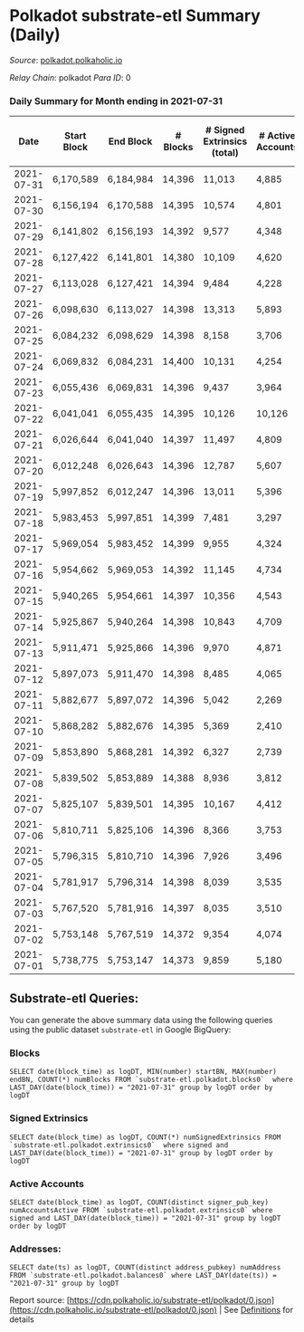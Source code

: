 # Polkadot substrate-etl Summary (Daily)

_Source_: [polkadot.polkaholic.io](https://polkadot.polkaholic.io)

*Relay Chain*: polkadot
*Para ID*: 0



### Daily Summary for Month ending in 2021-07-31


| Date | Start Block | End Block | # Blocks | # Signed Extrinsics (total) | # Active Accounts | # Passive | # New | # Addresses with Balances | # Events | # Transfers | # XCM Transfers In | # XCM Transfers Out |
| ---- | ----------- | --------- | -------- | --------------------------- | ----------------- | --------- | ----- | ------------------------- | -------- | ----------- | ------------------ | ------------------- |
| 2021-07-31 | 6,170,589 | 6,184,984 | 14,396  | 11,013 | 4,885 |  |  | 416,520 | 99,884 | 11,657 ($247,654,783.94) |   |   |
| 2021-07-30 | 6,156,194 | 6,170,588 | 14,395  | 10,574 | 4,801 |  |  |  | 94,692 | 11,398 ($301,776,832.92) |   |   |
| 2021-07-29 | 6,141,802 | 6,156,193 | 14,392  | 9,577 | 4,348 |  |  |  | 87,375 | 9,587 ($222,182,203.63) |   |   |
| 2021-07-28 | 6,127,422 | 6,141,801 | 14,380  | 10,109 | 4,620 |  |  |  | 89,578 | 10,285 ($225,724,699.71) |   |   |
| 2021-07-27 | 6,113,028 | 6,127,421 | 14,394  | 9,484 | 4,228 |  |  |  | 88,149 | 9,015 ($332,311,300.87) |   |   |
| 2021-07-26 | 6,098,630 | 6,113,027 | 14,398  | 13,313 | 5,893 |  |  |  | 107,420 | 12,758 ($686,244,767.83) |   |   |
| 2021-07-25 | 6,084,232 | 6,098,629 | 14,398  | 8,158 | 3,706 |  |  |  | 77,107 | 7,249 ($182,390,246.43) |   |   |
| 2021-07-24 | 6,069,832 | 6,084,231 | 14,400  | 10,131 | 4,254 |  |  |  | 88,322 | 9,241 ($210,779,200.12) |   |   |
| 2021-07-23 | 6,055,436 | 6,069,831 | 14,396  | 9,437 | 3,964 |  |  |  | 83,924 | 8,600 ($278,968,683.58) |   |   |
| 2021-07-22 | 6,041,041 | 6,055,435 | 14,395  | 10,126 | 10,126 |  |  |  | 87,223 | 9,229 ($229,510,944.16) |   |   |
| 2021-07-21 | 6,026,644 | 6,041,040 | 14,397  | 11,497 | 4,809 |  |  |  | 94,831 | 10,620 ($303,831,350.14) |   |   |
| 2021-07-20 | 6,012,248 | 6,026,643 | 14,396  | 12,787 | 5,607 |  |  |  | 106,447 | 12,685 ($281,842,220.98) |   |   |
| 2021-07-19 | 5,997,852 | 6,012,247 | 14,396  | 13,011 | 5,396 |  |  |  | 105,825 | 12,407 ($290,330,747.21) |   |   |
| 2021-07-18 | 5,983,453 | 5,997,851 | 14,399  | 7,481 | 3,297 |  |  |  | 73,278 | 6,718 ($151,085,136.92) |   |   |
| 2021-07-17 | 5,969,054 | 5,983,452 | 14,399  | 9,955 | 4,324 |  |  |  | 85,801 | 9,583 ($124,548,902.45) |   |   |
| 2021-07-16 | 5,954,662 | 5,969,053 | 14,392  | 11,145 | 4,734 |  |  |  | 94,485 | 10,827 ($274,453,270.58) |   |   |
| 2021-07-15 | 5,940,265 | 5,954,661 | 14,397  | 10,356 | 4,543 |  |  |  | 89,199 | 10,258 ($245,116,093.35) |   |   |
| 2021-07-14 | 5,925,867 | 5,940,264 | 14,398  | 10,843 | 4,709 |  |  |  | 92,009 | 10,843 ($544,348,250.78) |   |   |
| 2021-07-13 | 5,911,471 | 5,925,866 | 14,396  | 9,970 | 4,871 |  |  |  | 89,909 | 10,343 ($204,107,288.94) |   |   |
| 2021-07-12 | 5,897,073 | 5,911,470 | 14,398  | 8,485 | 4,065 |  |  |  | 78,559 | 9,084 ($632,793,062.80) |   |   |
| 2021-07-11 | 5,882,677 | 5,897,072 | 14,396  | 5,042 | 2,269 |  |  |  | 57,914 | 4,085 ($52,331,512.42) |   |   |
| 2021-07-10 | 5,868,282 | 5,882,676 | 14,395  | 5,369 | 2,410 |  |  |  | 59,261 | 4,345 ($113,351,424.36) |   |   |
| 2021-07-09 | 5,853,890 | 5,868,281 | 14,392  | 6,327 | 2,739 |  |  |  | 64,825 | 5,458 ($316,618,602.22) |   |   |
| 2021-07-08 | 5,839,502 | 5,853,889 | 14,388  | 8,936 | 3,812 |  |  |  | 82,412 | 9,411 ($235,162,052.31) |   |   |
| 2021-07-07 | 5,825,107 | 5,839,501 | 14,395  | 10,167 | 4,412 |  |  |  | 93,455 | 11,011 ($290,314,415.01) |   |   |
| 2021-07-06 | 5,810,711 | 5,825,106 | 14,396  | 8,366 | 3,753 |  |  |  | 80,511 | 8,528 ($408,317,043.85) |   |   |
| 2021-07-05 | 5,796,315 | 5,810,710 | 14,396  | 7,926 | 3,496 |  |  |  | 75,210 | 7,665 ($137,416,610.44) |   |   |
| 2021-07-04 | 5,781,917 | 5,796,314 | 14,398  | 8,039 | 3,535 |  |  |  | 76,104 | 7,700 ($114,468,647.04) |   |   |
| 2021-07-03 | 5,767,520 | 5,781,916 | 14,397  | 8,035 | 3,510 |  |  |  | 75,192 | 7,873 ($126,859,506.87) |   |   |
| 2021-07-02 | 5,753,148 | 5,767,519 | 14,372  | 9,354 | 4,074 |  |  |  | 83,455 | 9,240 ($149,745,734.05) |   |   |
| 2021-07-01 | 5,738,775 | 5,753,147 | 14,373  | 9,859 | 5,180 |  |  |  | 95,544 | 9,166 ($187,096,879.78) |   |   |

## Substrate-etl Queries:
You can generate the above summary data using the following queries using the public dataset `substrate-etl` in Google BigQuery:


### Blocks
```
SELECT date(block_time) as logDT, MIN(number) startBN, MAX(number) endBN, COUNT(*) numBlocks FROM `substrate-etl.polkadot.blocks0`  where LAST_DAY(date(block_time)) = "2021-07-31" group by logDT order by logDT
```


### Signed Extrinsics
```
SELECT date(block_time) as logDT, COUNT(*) numSignedExtrinsics FROM `substrate-etl.polkadot.extrinsics0`  where signed and LAST_DAY(date(block_time)) = "2021-07-31" group by logDT order by logDT
```


### Active Accounts
```
SELECT date(block_time) as logDT, COUNT(distinct signer_pub_key) numAccountsActive FROM `substrate-etl.polkadot.extrinsics0` where signed and LAST_DAY(date(block_time)) = "2021-07-31" group by logDT order by logDT
```


### Addresses:
```
SELECT date(ts) as logDT, COUNT(distinct address_pubkey) numAddress FROM `substrate-etl.polkadot.balances0` where LAST_DAY(date(ts)) = "2021-07-31" group by logDT
```



Report source: [https://cdn.polkaholic.io/substrate-etl/polkadot/0.json](https://cdn.polkaholic.io/substrate-etl/polkadot/0.json) | See [Definitions](/DEFINITIONS.md) for details
